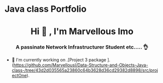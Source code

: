 # Java class Portfolio
<h1 align ="center"> Hi 🙌 , I'm Marvellous Imo</h1>
<h3 align = "center"> A passinate Network Infrastructurer Student etc..... 👌</h3>


- 🤺 I'm currently working on .[Project 3 package ].
  (https://github.com/MarvellousI/Data-Structure-and-Objects-Java-class-/tree/43d2d035565a23860c64b3628d36cd29382d8898/src/projectOne).
    
